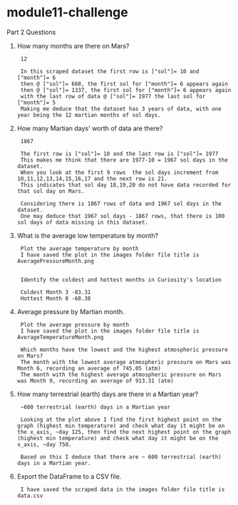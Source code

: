 # module11-challenge

Part 2 Questions
1. How many months are there on Mars? 
        
        12

        In this scraped dataset the first row is ["sol"]= 10 and ["month"]= 6
        then @ ["sol"]= 668, the first sol for ["month"]= 6 appears again
        then @ ["sol"]= 1337, the first sol for ["month"]= 6 appears again
        with the last row of data @ ["sol"]= 1977 the last sol for ["month"]= 5
        Making me deduce that the dataset has 3 years of data, with one year being the 12 martian months of sol days.

2. How many Martian days' worth of data are there?

        1867

        The first row is ["sol"]= 10 and the last row is ["sol"]= 1977
        This makes me think that there are 1977-10 = 1967 sol days in the dataset.
        When you look at the first 9 rows  the sol days increment from 10,11,12,13,14,15,16,17 and the next row is 21.
        This indicates that sol day 18,19,20 do not have data recorded for that sol day on Mars.

        Considering there is 1867 rows of data and 1967 sol days in the dataset.
        One may deduce that 1967 sol days - 1867 rows, that there is 100 sol days of data missing in this dataset.

3. What is the average low temperature by month?
        
        Plot the average temperature by month
        I have saved the plot in the images folder file title is AveragePressureMonth.png


        Identify the coldest and hottest months in Curiosity's location

        Coldest Month 3 -83.31
        Hottest Month 8 -68.38

4. Average pressure by Martian month.

        Plot the average pressure by month
        I have saved the plot in the images folder file title is AverageTemperatureMonth.png

        Which months have the lowest and the highest atmospheric pressure on Mars? 
        The month with the lowest average atmospheric pressure on Mars was Month 6, recording an average of 745.05 (atm)
        The month with the highest average atmospheric pressure on Mars was Month 9, recording an average of 913.31 (atm)

5. How many terrestrial (earth) days are there in a Martian year?

        ~600 terrestrial (earth) days in a Martian year

        Looking at the plot above I find the first highest point on the graph (highest min temperature) and check what day it might be on the x_axis, ~day 125, then find the next highest point on the graph (highest min temperature) and check what day it might be on the x_axis, ~day 750.

        Based on this I deduce that there are ~ 600 terrestrial (earth) days in a Martian year.

6. Export the DataFrame to a CSV file.

        I have saved the scraped data in the images folder file title is data.csv